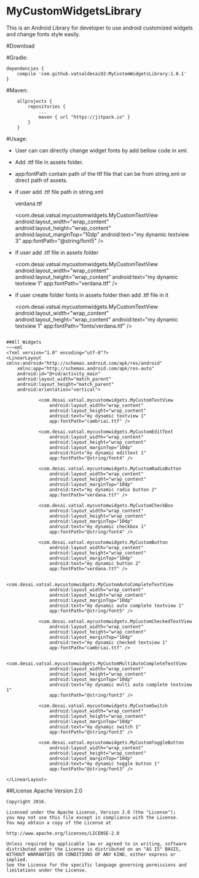 # MyCustomWidgetsLibrary
This is an Android Library for developer to use android customized widgets and change fonts style easily.



#Download

#Gradle:
~~~
dependencies {
    compile 'com.github.vatsaldesai92:MyCustomWidgetsLibrary:1.0.1'
}
~~~

#Maven:
~~~
    allprojects {
		repositories {
			...
			maven { url "https://jitpack.io" }
		}
	}
~~~

#Usage:

- User can can directly change widget fonts by add bellow code in xml.
- Add .ttf file in assets folder.
- app:fontPath contain path of the ttf file that can be from string.xml or direct path of assets.

- if user add .ttf file path in string.xml

  <string name="font5">verdana.ttf</string>

  <com.desai.vatsal.mycustomwidgets.MyCustomTextView
  	android:layout_width="wrap_content"
        android:layout_height="wrap_content"
        android:layout_marginTop="10dp"
        android:text="my dynamic textview 3"
        app:fontPath="@string/font5" />

- if user add .ttf file in assets folder

  <com.desai.vatsal.mycustomwidgets.MyCustomTextView
  	android:layout_width="wrap_content"
        android:layout_height="wrap_content"
        android:text="my dynamic textview 1"
        app:fontPath="verdana.ttf" />

- if user create folder fonts in assets folder then add .ttf file in it

  <com.desai.vatsal.mycustomwidgets.MyCustomTextView
  	android:layout_width="wrap_content"
        android:layout_height="wrap_content"
        android:text="my dynamic textview 1"
        app:fontPath="fonts/verdana.ttf" />

~~~

##All Widgets
~~~xml
<?xml version="1.0" encoding="utf-8"?>
<LinearLayout xmlns:android="http://schemas.android.com/apk/res/android"
    xmlns:app="http://schemas.android.com/apk/res-auto"
    android:id="@+id/activity_main"
    android:layout_width="match_parent"
    android:layout_height="match_parent"
    android:orientation="vertical">

            <com.desai.vatsal.mycustomwidgets.MyCustomTextView
                android:layout_width="wrap_content"
                android:layout_height="wrap_content"
                android:text="my dynamic textview 1"
                app:fontPath="cambriai.ttf" />

            <com.desai.vatsal.mycustomwidgets.MyCustomEditText
                android:layout_width="wrap_content"
                android:layout_height="wrap_content"
                android:layout_marginTop="10dp"
                android:hint="my dynamic edittext 1"
                app:fontPath="@string/font4" />

            <com.desai.vatsal.mycustomwidgets.MyCustomRadioButton
                android:layout_width="wrap_content"
                android:layout_height="wrap_content"
                android:layout_marginTop="10dp"
                android:text="my dynamic radio button 2"
                app:fontPath="verdana.ttf" />

            <com.desai.vatsal.mycustomwidgets.MyCustomCheckBox
                android:layout_width="wrap_content"
                android:layout_height="wrap_content"
                android:layout_marginTop="10dp"
                android:text="my dynamic checkbox 1"
                app:fontPath="@string/font4" />

            <com.desai.vatsal.mycustomwidgets.MyCustomButton
                android:layout_width="wrap_content"
                android:layout_height="wrap_content"
                android:layout_marginTop="10dp"
                android:text="my dynamic button 2"
                app:fontPath="verdana.ttf" />

            <com.desai.vatsal.mycustomwidgets.MyCustomAutoCompleteTextView
                android:layout_width="wrap_content"
                android:layout_height="wrap_content"
                android:layout_marginTop="10dp"
                android:text="my dynamic auto complete textview 1"
                app:fontPath="@string/font5" />

            <com.desai.vatsal.mycustomwidgets.MyCustomCheckedTextView
                android:layout_width="wrap_content"
                android:layout_height="wrap_content"
                android:layout_marginTop="10dp"
                android:text="my dynamic checked textview 1"
                app:fontPath="cambriai.ttf" />

            <com.desai.vatsal.mycustomwidgets.MyCustomMultiAutoCompleteTextView
                android:layout_width="wrap_content"
                android:layout_height="wrap_content"
                android:layout_marginTop="10dp"
                android:text="my dynamic multi auto complete textview 1"
                app:fontPath="@string/font3" />

            <com.desai.vatsal.mycustomwidgets.MyCustomSwitch
                android:layout_width="wrap_content"
                android:layout_height="wrap_content"
                android:layout_marginTop="10dp"
                android:text="my dynamic switch 1"
                app:fontPath="@string/font3" />

            <com.desai.vatsal.mycustomwidgets.MyCustomToggleButton
                android:layout_width="wrap_content"
                android:layout_height="wrap_content"
                android:layout_marginTop="10dp"
                android:text="my dynamic toggle button 1"
                app:fontPath="@string/font3" />

</LinearLayout>
~~~

##License
    Apache Version 2.0

    Copyright 2016.

    Licensed under the Apache License, Version 2.0 (the "License");
    you may not use this file except in compliance with the License.
    You may obtain a copy of the License at

    http://www.apache.org/licenses/LICENSE-2.0

    Unless required by applicable law or agreed to in writing, software
    distributed under the License is distributed on an "AS IS" BASIS,
    WITHOUT WARRANTIES OR CONDITIONS OF ANY KIND, either express or implied.
    See the License for the specific language governing permissions and
    limitations under the License.
